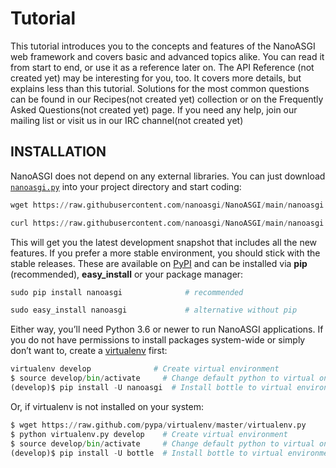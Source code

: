 # Tutorial

This tutorial introduces you to the concepts and features of the NanoASGI web framework and covers basic and advanced topics alike. You can read it from start to end, or use it as a reference later on. The API Reference (not created yet) may be interesting for you, too. It covers more details, but explains less than this tutorial. Solutions for the most common questions can be found in our  Recipes(not created yet)  collection or on the  Frequently Asked Questions(not created yet)  page. If you need any help, join our  mailing list  or visit us in our  IRC channel(not created yet)
## INSTALLATION

NanoASGI does not depend on any external libraries. You can just download  [`nanoasgi.py`](https://github.com/nanoasgi/NanoASGI/blob/main/nanoasgi.py)  into your project directory and start coding:
```python
wget https://raw.githubusercontent.com/nanoasgi/NanoASGI/main/nanoasgi.py
```
```python
curl https://raw.githubusercontent.com/nanoasgi/NanoASGI/main/nanoasgi.py --output "nanoasgi.py"
```
This will get you the latest development snapshot that includes all the new features. If you prefer a more stable environment, you should stick with the stable releases. These are available on  [PyPI](http://pypi.python.org/pypi/nanoasgi)  and can be installed via  **pip**  (recommended),  **easy_install**  or your package manager:
```python
sudo pip install nanoasgi              # recommended
```
```python
sudo easy_install nanoasgi             # alternative without pip
```

Either way, you’ll need Python 3.6 or newer to run NanoASGI applications. If you do not have permissions to install packages system-wide or simply don’t want to, create a  [virtualenv](http://pypi.python.org/pypi/virtualenv)  first:
```python
virtualenv develop              # Create virtual environment
$ source develop/bin/activate     # Change default python to virtual one
(develop)$ pip install -U nanoasgi  # Install bottle to virtual environment
```
Or, if virtualenv is not installed on your system:
```python
$ wget https://raw.github.com/pypa/virtualenv/master/virtualenv.py
$ python virtualenv.py develop    # Create virtual environment
$ source develop/bin/activate     # Change default python to virtual one
(develop)$ pip install -U bottle  # Install bottle to virtual environment
```
